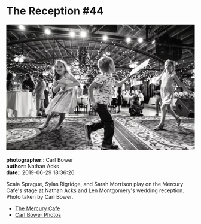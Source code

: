 # The Reception #44

![Scaia Sprague, Sylas Rigridge, and Sarah Morrison play on the Mercury Cafe's stage](assets/2019-06-29-set-3-the-reception-44.webp)

**photographer**:: Carl Bower  
**author**:: Nathan Acks  
**date**:: 2019-06-29 18:36:26

Scaia Sprague, Sylas Rigridge, and Sarah Morrison play on the Mercury Cafe's stage at Nathan Acks and Len Montgomery's wedding reception. Photo taken by Carl Bower.

* [The Mercury Cafe](http://mercurycafe.com)
* [Carl Bower Photos](https://carlbowerphotos.com)
